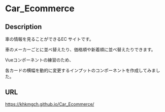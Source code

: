 # Car_Ecommerce

## Description
車の情報を見ることができるEC サイトです。

車のメーカーごとに並べ替えたり、価格順や新着順に並べ替えたりできます。

Vueコンポーネントの練習のため、

各カードの横幅を動的に変更するインプットのコンポーネントを作成してみました。


## URL
https://khkmgch.github.io/Car_Ecommerce/
